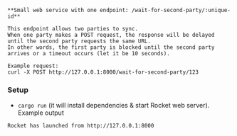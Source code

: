 
```
**Small web service with one endpoint: /wait-for-second-party/:unique-id**

This endpoint allows two parties to sync.
When one party makes a POST request, the response will be delayed until the second party requests the same URL.
In other words, the first party is blocked until the second party arrives or a timeout occurs (let it be 10 seconds).

Example request:
curl -X POST http://127.0.0.1:8000/wait-for-second-party/123
```

### Setup
- `cargo run` (it will install dependencies & start Rocket web server). Example output
```aiignore
Rocket has launched from http://127.0.0.1:8000
```
